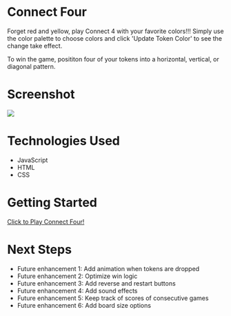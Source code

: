 # Connect Four
Forget red and yellow, play Connect 4 with your favorite colors!!! Simply use the color palette to choose colors and click 'Update Token Color' to see the change take effect.

To win the game, posititon four of your tokens into a horizontal, vertical, or diagonal pattern.

# Screenshot

<img src="https://imgur.com/W8B1tTG.jpg">

# Technologies Used

- JavaScript
- HTML
- CSS


# Getting Started

[Click to Play Connect Four!](https://sashankrayapudi.github.io/connect-four/)

# Next Steps


- Future enhancement 1: Add animation when tokens are dropped
- Future enhancement 2: Optimize win logic
- Future enhancement 3: Add reverse and restart buttons
- Future enhancement 4: Add sound effects
- Future enhancement 5: Keep track of scores of consecutive games
- Future enhancement 6: Add board size options
